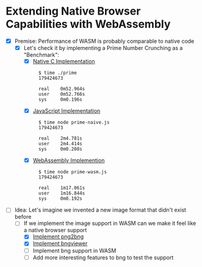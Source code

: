 # Extending Native Browser Capabilities with WebAssembly

- [x] Premise: Performance of WASM is probably comparable to native code
  - [x] Let's check it by implementing a Prime Number Crunching as a "Benchmark":
    - [x] [Native C Implementation](./prime.c)
      ```console
        $ time ./prime
        179424673

        real    0m52.964s
        user    0m52.766s
        sys     0m0.196s
      ```
    - [x] [JavaScript Implementation](./prime-naive.js)
      ```console
        $ time node prime-naive.js
        179424673

        real    2m4.781s
        user    2m4.414s
        sys     0m0.208s
      ```
    - [x] [WebAssembly Implemention](./prime.wat)
      ```console
        $ time node prime-wasm.js
        179424673

        real    1m17.061s
        user    1m16.844s
        sys     0m0.192s
      ```
- [ ] Idea: Let's imagine we invented a new image format that didn't exist before
  - [ ] If we implement the image support in WASM can we make it feel like a native browser support
    - [x] [Implement png2bng](./png2bng.c)
    - [x] [Implement bngviewer](./bngviewer.c)
    - [ ] Implement bng support in WASM
    - [ ] Add more interesting features to bng to test the support
